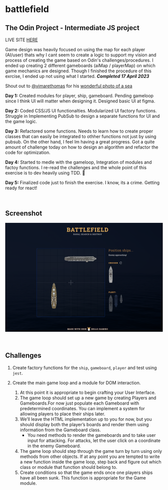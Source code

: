 # battlefield

## The Odin Project - Intermediate JS project

LIVE SITE [HERE](https://hello-damiro.github.io/battlefield)

Game design was heavily focused on using the map for each player (AI/user) thats why I cant seem to create a logic to support my vision and process of creating the game based on Odin's challenges/procedures. I ended up creating 2 different gameboards (aiMap / playerMap) on which game mechanics are designed. Though I finished the procedure of this exrcise, I ended up not using what I started. **_Completed 17 April 2023_**

Shout out to [@vimarethomas](https://unsplash.com/@vimarethomas) for his [wonderful photo of a sea](https://unsplash.com/photos/IZ01rjX0XQA)

**Day 1:** Created modules for player, ship, gameboard. Pending gameloop since I think UI will matter when designing it. Designed basic UI at figma.

**Day 2:** Coded CSS/JS UI functionalties. Modularized UI factory functions. Struggle in Implementing PubSub to design a separate functions for UI and the game logic.

**Day 3:** Refactored some functions. Needs to learn how to create proper classes that can easily be integrated to othher functions not just by using pubsub. On the other hand, I feel Im having a great progress. Got a quite amount of challenge today on how to design an algorithm and refactor the code for optimization.

**Day 4:** Started to medle with the gameloop, Integration of modules and factoy functions. I re-read the challenges and the whole point of this exercise is to dev heavily using TDD. 🤣

**Day 5:** Finalized code just to finish the exercise. I know, its a crime. Getting ready for react!

</br>

## Screenshot

![Screenshot](https://github.com/hello-damiro/battlefield/blob/main/src/assets/images/screenshot.png?raw=true)

</br>

## Challenges

1. Create factory functions for the `ship`, `gameboard`, `player` and test using `jest`.

2. Create the main game loop and a module for DOM interaction.
    1. At this point it is appropriate to begin crafting your User Interface.
    2. The game loop should set up a new game by creating Players and Gameboards.For now just populate each Gameboard with predetermined coordinates. You can implement a system for allowing players to place their ships later.
    3. We’ll leave the HTML implementation up to you for now, but you should display both the player’s boards and render them using information from the Gameboard class.
        - You need methods to render the gameboards and to take user input for attacking. For attacks, let the user click on a coordinate in the enemy Gameboard.
    4. The game loop should step through the game turn by turn using only methods from other objects. If at any point you are tempted to write a new function inside the game loop, step back and figure out which class or module that function should belong to.
    5. Create conditions so that the game ends once one players ships have all been sunk. This function is appropriate for the Game module.

